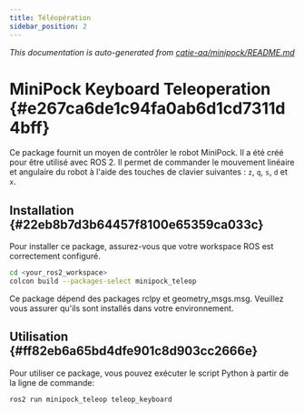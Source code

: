 ```yaml
---
title: Téléopération
sidebar_position: 2
---
```




_This documentation is auto-generated from_ [_catie-aq/minipock/README.md_](https://github.com/catie-aq/minipock)

# MiniPock Keyboard Teleoperation {#e267ca6de1c94fa0ab6d1cd7311d4bff}

Ce package fournit un moyen de contrôler le robot MiniPock. Il a été créé pour être utilisé avec ROS 2. Il permet de
commander le mouvement linéaire et angulaire du robot à l'aide des touches de clavier suivantes : `z`, `q`, `s`, `d` et `x`.

## Installation {#22eb8b7d3b64457f8100e65359ca033c}

Pour installer ce package, assurez-vous que votre workspace ROS est correctement configuré.

```bash
cd <your_ros2_workspace>
colcon build --packages-select minipock_teleop
```

Ce package dépend des packages rclpy et geometry_msgs.msg. Veuillez vous assurer qu'ils sont installés dans votre
environnement.

## Utilisation {#ff82eb6a65bd4dfe901c8d903cc2666e}

Pour utiliser ce package, vous pouvez exécuter le script Python à partir de la ligne de commande:

```bash
ros2 run minipock_teleop teleop_keyboard
```
